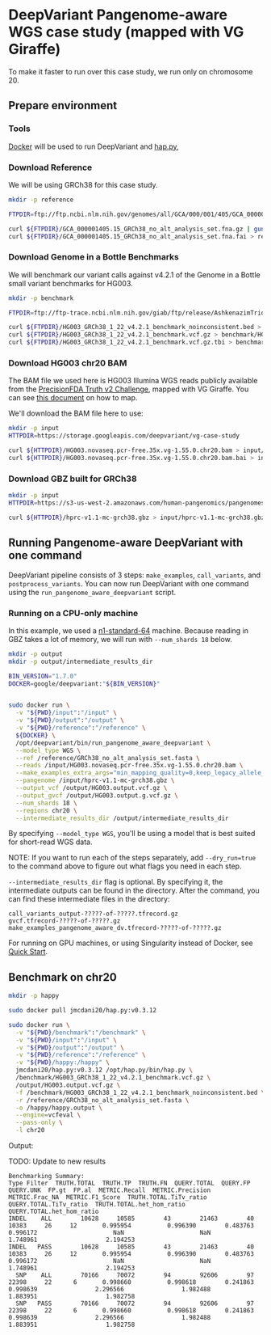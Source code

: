# DeepVariant Pangenome-aware WGS case study (mapped with VG Giraffe)

To make it faster to run over this case study, we run only on chromosome 20.

## Prepare environment

### Tools

[Docker](https://docs.docker.com/get-docker/) will be used to run DeepVariant
and [hap.py](https://github.com/illumina/hap.py),

### Download Reference

We will be using GRCh38 for this case study.

```bash
mkdir -p reference

FTPDIR=ftp://ftp.ncbi.nlm.nih.gov/genomes/all/GCA/000/001/405/GCA_000001405.15_GRCh38/seqs_for_alignment_pipelines.ucsc_ids

curl ${FTPDIR}/GCA_000001405.15_GRCh38_no_alt_analysis_set.fna.gz | gunzip > reference/GRCh38_no_alt_analysis_set.fasta
curl ${FTPDIR}/GCA_000001405.15_GRCh38_no_alt_analysis_set.fna.fai > reference/GRCh38_no_alt_analysis_set.fasta.fai
```

### Download Genome in a Bottle Benchmarks

We will benchmark our variant calls against v4.2.1 of the Genome in a Bottle
small variant benchmarks for HG003.

```bash
mkdir -p benchmark

FTPDIR=ftp://ftp-trace.ncbi.nlm.nih.gov/giab/ftp/release/AshkenazimTrio/HG003_NA24149_father/NISTv4.2.1/GRCh38

curl ${FTPDIR}/HG003_GRCh38_1_22_v4.2.1_benchmark_noinconsistent.bed > benchmark/HG003_GRCh38_1_22_v4.2.1_benchmark_noinconsistent.bed
curl ${FTPDIR}/HG003_GRCh38_1_22_v4.2.1_benchmark.vcf.gz > benchmark/HG003_GRCh38_1_22_v4.2.1_benchmark.vcf.gz
curl ${FTPDIR}/HG003_GRCh38_1_22_v4.2.1_benchmark.vcf.gz.tbi > benchmark/HG003_GRCh38_1_22_v4.2.1_benchmark.vcf.gz.tbi
```

### Download HG003 chr20 BAM

The BAM file we used here is HG003 Illumina WGS reads publicly available from
the
[PrecisionFDA Truth v2 Challenge](https://doi.org/10.1101/2020.11.13.380741),
mapped with VG Giraffe. You can see
[this document](deepvariant-vg-case-study.md) on how to map.

We'll download the BAM file here to use:

```bash
mkdir -p input
HTTPDIR=https://storage.googleapis.com/deepvariant/vg-case-study

curl ${HTTPDIR}/HG003.novaseq.pcr-free.35x.vg-1.55.0.chr20.bam > input/HG003.novaseq.pcr-free.35x.vg-1.55.0.chr20.bam
curl ${HTTPDIR}/HG003.novaseq.pcr-free.35x.vg-1.55.0.chr20.bam.bai > input/HG003.novaseq.pcr-free.35x.vg-1.55.0.chr20.bam.bai
```

### Download GBZ built for GRCh38

```bash
mkdir -p input
HTTPDIR=https://s3-us-west-2.amazonaws.com/human-pangenomics/pangenomes/freeze/freeze1/minigraph-cactus/hprc-v1.1-mc-grch38

curl ${HTTPDIR}/hprc-v1.1-mc-grch38.gbz > input/hprc-v1.1-mc-grch38.gbz
```

## Running Pangenome-aware DeepVariant with one command

DeepVariant pipeline consists of 3 steps: `make_examples`, `call_variants`, and
`postprocess_variants`. You can now run DeepVariant with one command using the
`run_pangenome_aware_deepvariant` script.

### Running on a CPU-only machine

In this example, we used a
[n1-standard-64](https://cloud.google.com/compute/docs/general-purpose-machines#n1-standard)
machine. Because reading in GBZ takes a lot of memory, we will run with
`--num_shards 18` below.

```bash
mkdir -p output
mkdir -p output/intermediate_results_dir

BIN_VERSION="1.7.0"
DOCKER=google/deepvariant:"${BIN_VERSION}"


sudo docker run \
  -v "${PWD}/input":"/input" \
  -v "${PWD}/output":"/output" \
  -v "${PWD}/reference":"/reference" \
  ${DOCKER} \
  /opt/deepvariant/bin/run_pangenome_aware_deepvariant \
  --model_type WGS \
  --ref /reference/GRCh38_no_alt_analysis_set.fasta \
  --reads /input/HG003.novaseq.pcr-free.35x.vg-1.55.0.chr20.bam \
  --make_examples_extra_args="min_mapping_quality=0,keep_legacy_allele_counter_behavior=true,normalize_reads=true" \
  --pangenome /input/hprc-v1.1-mc-grch38.gbz \
  --output_vcf /output/HG003.output.vcf.gz \
  --output_gvcf /output/HG003.output.g.vcf.gz \
  --num_shards 18 \
  --regions chr20 \
  --intermediate_results_dir /output/intermediate_results_dir
```


By specifying `--model_type WGS`, you'll be using a model that is best
suited for short-read WGS data.

NOTE: If you want to run each of the steps separately, add `--dry_run=true`
to the command above to figure out what flags you need in each step.

`--intermediate_results_dir` flag is optional. By specifying it, the
intermediate outputs can be found in the directory. After the command, you can
find these intermediate files in the directory:

```
call_variants_output-?????-of-?????.tfrecord.gz
gvcf.tfrecord-?????-of-?????.gz
make_examples_pangenome_aware_dv.tfrecord-?????-of-?????.gz
```

For running on GPU machines, or using Singularity instead of Docker, see
[Quick Start](deepvariant-quick-start.md).

## Benchmark on chr20

```bash
mkdir -p happy

sudo docker pull jmcdani20/hap.py:v0.3.12

sudo docker run \
  -v "${PWD}/benchmark":"/benchmark" \
  -v "${PWD}/input":"/input" \
  -v "${PWD}/output":"/output" \
  -v "${PWD}/reference":"/reference" \
  -v "${PWD}/happy:/happy" \
  jmcdani20/hap.py:v0.3.12 /opt/hap.py/bin/hap.py \
  /benchmark/HG003_GRCh38_1_22_v4.2.1_benchmark.vcf.gz \
  /output/HG003.output.vcf.gz \
  -f /benchmark/HG003_GRCh38_1_22_v4.2.1_benchmark_noinconsistent.bed \
  -r /reference/GRCh38_no_alt_analysis_set.fasta \
  -o /happy/happy.output \
  --engine=vcfeval \
  --pass-only \
  -l chr20
```

Output:

TODO: Update to new results

```
Benchmarking Summary:
Type Filter  TRUTH.TOTAL  TRUTH.TP  TRUTH.FN  QUERY.TOTAL  QUERY.FP  QUERY.UNK  FP.gt  FP.al  METRIC.Recall  METRIC.Precision  METRIC.Frac_NA  METRIC.F1_Score  TRUTH.TOTAL.TiTv_ratio  QUERY.TOTAL.TiTv_ratio  TRUTH.TOTAL.het_hom_ratio  QUERY.TOTAL.het_hom_ratio
INDEL    ALL        10628     10585        43        21463        40      10383     26     12       0.995954          0.996390        0.483763         0.996172                     NaN                     NaN                   1.748961                   2.194253
INDEL   PASS        10628     10585        43        21463        40      10383     26     12       0.995954          0.996390        0.483763         0.996172                     NaN                     NaN                   1.748961                   2.194253
  SNP    ALL        70166     70072        94        92606        97      22398     22      6       0.998660          0.998618        0.241863         0.998639                2.296566                1.982488                   1.883951                   1.982758
  SNP   PASS        70166     70072        94        92606        97      22398     22      6       0.998660          0.998618        0.241863         0.998639                2.296566                1.982488                   1.883951                   1.982758
```
